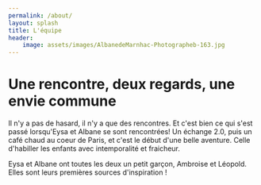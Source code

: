 ```yaml
---
permalink: /about/
layout: splash
title: L'équipe
header:
    image: assets/images/AlbanedeMarnhac-Photographeb-163.jpg
---
```


# Une rencontre, deux regards, une envie commune

Il n'y a pas de hasard, il n'y a que des rencontres. 
Et c'est bien ce qui s'est passé lorsqu'Eysa et Albane se sont rencontrées! 
Un échange 2.0, puis un café chaud au coeur de Paris, et c'est le début d'une belle aventure. 
Celle d'habiller les enfants avec intemporalité et fraicheur. 

Eysa et Albane ont toutes les deux un petit garçon, Ambroise et Léopold. Elles sont leurs premières sources d'inspiration ! 

